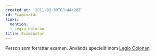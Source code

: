 ```yaml
---
created_at: '2011-03-30T08:44:28Z'
id: Examinator
links:
  mention:
  - Legio Colonan
title: Examinator
---
```


Person som förrättar examen. Används speciellt inom [Legio Colonan].

  [Legio Colonan]: Legio_Colonan
